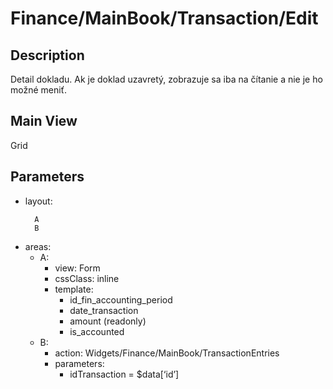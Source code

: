# Finance/MainBook/Transaction/Edit

## Description

Detail dokladu. Ak je doklad uzavretý, zobrazuje sa iba na čítanie a nie je ho možné meniť.

## Main View

Grid

## Parameters

* layout:
    ```
      A
      B
    ```
* areas:
  * A:
    * view: Form
    * cssClass: inline
    * template:
      * id_fin_accounting_period
      * date_transaction
      * amount (readonly)
      * is_accounted
  * B:
    * action: Widgets/Finance/MainBook/TransactionEntries
    * parameters:
      * idTransaction = $data[‘id’]